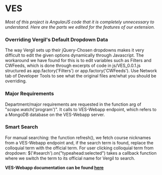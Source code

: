 # VES
*Most of this project is AngularJS code that it is completely unnecessary to understand. Here are the parts we edited for the features of our extension.*

### Overriding Vergil's Default Dropdown Data
The way Vergil sets up their jQuery-Chosen dropdowns makes it very difficult to edit the given options dynamically through Javascript. The workaround we have found for this is to edit variables such as Filters and CWFeeds, which is done through excerpts of code in js/VES_0.0.1.js structured as app.factory('Filters') or app.factory('CWFeeds'). Use Network tab of Developer Tools to see what the original files are/what you should be overriding.

### Major Requirements
Department/major requirements are requested in the function arg of "$scope.$watch('program')". It calls to VES-Webapp endpoint, which refers to a MongoDB database on the VES-Webapp server.

### Smart Search
For manual searching: the function refresh(), we fetch course nicknames from a VES-Webapp endpoint and, if the search term is found, replace the colloquial term with the official term. For user clicking colloquial term from dropdown: $('#search').on("typeahead:selected") takes a callback function where we switch the term to its official name for Vergil to search.

**VES-Webapp documentation can be found [here](https://github.com/spectatorpublishing/VES-Webapp)**